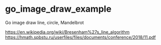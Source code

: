 # go_image_draw_example
Go image draw line, circle, Mandelbrot


https://en.wikipedia.org/wiki/Bresenham%27s_line_algorithm
https://hmath.spbstu.ru/userfiles/files/documents/conference/2018/11.pdf